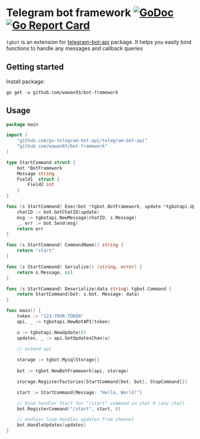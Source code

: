 # Telegram bot framework [![GoDoc](https://godoc.org/github.com/wawan93/bot-framework?status.svg)](https://godoc.org/github.com/wawan93/bot-framework) [![Go Report Card](https://goreportcard.com/badge/github.com/wawan93/bot-framework)](https://goreportcard.com/report/github.com/wawan93/bot-framework)
`tgbot` is an extension for [telegram-bot-api](https://github.com/go-telegram-bot-api/telegram-bot-api) package.
It helps you easily bind functions to handle any messages and callback queries

## Getting started
Install package:
```
go get -u github.com/wawan93/bot-framework
```

## Usage

```go
package main

import (
	"github.com/go-telegram-bot-api/telegram-bot-api"
	"github.com/wawan93/bot-framework"
)

type StartCommand struct {
    bot *BotFramework
	Message string
	Field1  struct {
		Field2 int
	}
}

func (s StartCommand) Exec(bot *tgbot.BotFramework, update *tgbotapi.Update) error {
	chatID := bot.GetChatID(update)
	msg := tgbotapi.NewMessage(chatID, s.Message)
	_, err := bot.Send(msg)
	return err
}

func (s StartCommand) CommandName() string {
	return "start"
}

func (s StartCommand) Serialize() (string, error) {
	return s.Message, nil
}

func (s StartCommand) Deserialize(data string) tgbot.Command {
	return StartCommand{bot: s.bot, Message: data}
}

func main() {
	token := "123:YOUR-TOKEN"
	api, _ := tgbotapi.NewBotAPI(token)

	u := tgbotapi.NewUpdate(0)
	updates, _ := api.GetUpdatesChan(u)

	// extend api
	
	storage := tgbot.MysqlStorage{}
	
	bot := tgbot.NewBotFramework(api, storage)

	storage.RegisterFactories(StartCommand{bot: bot}, StopCommand{})

	start := StartCommand{Message: "Hello, World!"}

	// bind handler Start for "/start" command in chat 0 (any chat)
	bot.RegisterCommand("/start", start, 0)

	// endless loop handles updates from channel
	bot.HandleUpdates(updates)
}

```
